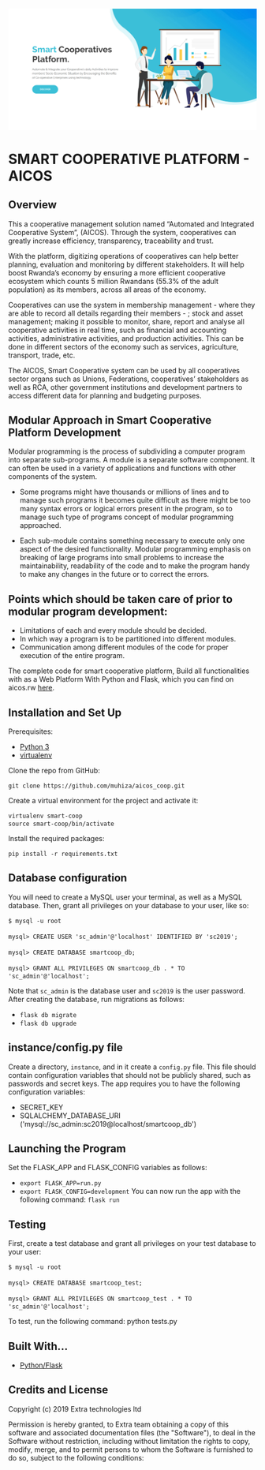 ![alt text](https://raw.githubusercontent.com/muhiza/extrat/master/static/welcome%20image.png)

# SMART COOPERATIVE PLATFORM - AICOS

## Overview
This a cooperative management solution named “Automated and Integrated Cooperative System”, (AICOS). Through the system, cooperatives can greatly increase efficiency, transparency, traceability and trust.

With the platform, digitizing operations of cooperatives can help better planning, evaluation and monitoring by different stakeholders. It will help boost Rwanda’s economy by ensuring a more efficient cooperative ecosystem which counts 5 million Rwandans (55.3% of the adult population) as its members, across all areas of the economy. 

Cooperatives can use the system in membership management - where they are able to record all details regarding their members - ; stock and asset management; making it possible to monitor, share, report and analyse all cooperative activities in real time, such as financial and accounting activities, administrative activities, and production activities. This can be done in different sectors of the economy such as services, agriculture, transport, trade, etc. 

The AICOS, Smart Cooperative system can be used by all cooperatives sector organs such as Unions, Federations, cooperatives’ stakeholders as well as RCA, other government institutions and development partners to access different data for planning and budgeting purposes.

## Modular Approach in Smart Cooperative Platform Development

Modular programming is the process of subdividing a computer program into separate sub-programs. A module is a separate software component. It can often be used in a variety of applications and functions with other components of the system.

* Some programs might have thousands or millions of lines and to manage such programs it becomes quite difficult as there might be too many syntax errors or logical errors present in the program, so to manage such type of programs concept of modular programming approached.

* Each sub-module contains something necessary to execute only one aspect of the desired functionality.
Modular programming emphasis on breaking of large programs into small problems to increase the maintainability, readability of the code and to make the program handy to make any changes in the future or to correct the errors.

## Points which should be taken care of prior to modular program development:

* Limitations of each and every module should be decided.
* In which way a program is to be partitioned into different modules.
* Communication among different modules of the code for proper execution of the entire program.

The complete code for smart cooperative platform, Build all functionalities with as a Web Platform With Python and Flask, which you can find on aicos.rw [here](http://www.aicos.rw/).

## Installation and Set Up
Prerequisites:

* [Python 3](https://www.python.org/)
* [virtualenv](https://virtualenv.pypa.io/en/latest/)

Clone the repo from GitHub:
```
git clone https://github.com/muhiza/aicos_coop.git
```

Create a virtual environment for the project and activate it:
```
virtualenv smart-coop
source smart-coop/bin/activate
```
Install the required packages:
```
pip install -r requirements.txt
```
## Database configuration
You will need to create a MySQL user your terminal, as well as a MySQL database. Then, grant all privileges on your database to your user, like so:
```
$ mysql -u root

mysql> CREATE USER 'sc_admin'@'localhost' IDENTIFIED BY 'sc2019';

mysql> CREATE DATABASE smartcoop_db;

mysql> GRANT ALL PRIVILEGES ON smartcoop_db . * TO 'sc_admin'@'localhost';
```
Note that ```sc_admin``` is the database user and ```sc2019``` is the user password. After creating the database, run migrations as follows:

* ```flask db migrate```
* ```flask db upgrade```

## instance/config.py file

Create a directory, ```instance```, and in it create a ```config.py``` file. This file should contain configuration variables that should not be publicly shared, such as passwords and secret keys. The app requires you to have the following configuration variables:

* SECRET_KEY
* SQLALCHEMY_DATABASE_URI ('mysql://sc_admin:sc2019@localhost/smartcoop_db')

## Launching the Program
Set the FLASK_APP and FLASK_CONFIG variables as follows:

* ```export FLASK_APP=run.py```
* ```export FLASK_CONFIG=development```
You can now run the app with the following command: ```flask run```

## Testing
First, create a test database and grant all privileges on your test database to your user:
```
$ mysql -u root

mysql> CREATE DATABASE smartcoop_test;

mysql> GRANT ALL PRIVILEGES ON smartcoop_test . * TO 'sc_admin'@'localhost';
```

To test, run the following command: python tests.py

## Built With...
* [Python/Flask](https://flask.palletsprojects.com/en/0.12.x/)

## Credits and License
Copyright (c) 2019 Extra technologies ltd

Permission is hereby granted, to Extra team obtaining a copy of this software and associated documentation files (the "Software"), to deal in the Software without restriction, including without limitation the rights to copy, modify, merge, and to permit persons to whom the Software is furnished to do so, subject to the following conditions:
